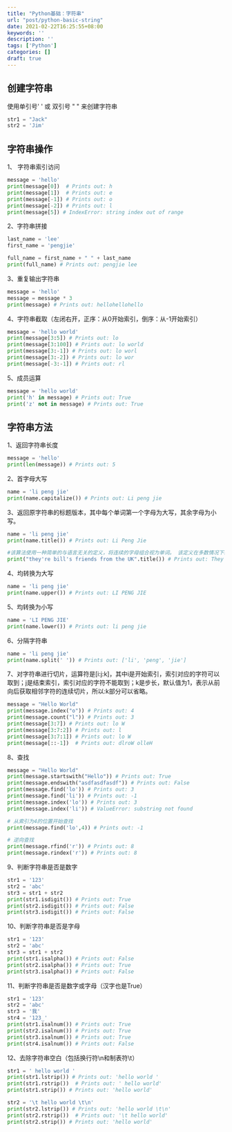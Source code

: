 ```yaml
---
title: "Python基础：字符串"
url: "post/python-basic-string"
date: 2021-02-22T16:25:55+08:00
keywords: ''
description: ''
tags: ['Python']
categories: []
draft: true
---
```


## 创建字符串

使用单引号' ' 或 双引号 " " 来创建字符串

```Python
str1 = "Jack"
str2 = 'Jim'
```

## 字符串操作

1、 字符串索引访问

```Python
message = 'hello'
print(message[0])  # Prints out: h
print(message[1])  # Prints out: e
print(message[-1]) # Prints out: o
print(message[-2]) # Prints out: l
print(message[5]) # IndexError: string index out of range
```

2、字符串拼接

```Python
last_name = 'lee'
first_name = 'pengjie'

full_name = first_name + " " + last_name
print(full_name) # Prints out: pengjie lee
```

3、重复输出字符串

```Python
message = 'hello'
message = message * 3
print(message) # Prints out: hellohellohello
```

4、字符串截取（左闭右开，正序：从0开始索引，倒序：从-1开始索引）

```Python
message = 'hello world'
print(message[3:5]) # Prints out: lo
print(message[3:100]) # Prints out: lo world
print(message[3:-1]) # Prints out: lo worl
print(message[3:-2]) # Prints out: lo wor
print(message[-3:-1]) # Prints out: rl
```

5、成员运算

```Python
message = 'hello world'
print('h' in message) # Prints out: True
print('z' not in message) # Prints out: True
```

## 字符串方法

1、返回字符串长度
```Python
message = 'hello'
print(len(message)) # Prints out: 5
```

2、首字母大写
```Python
name = 'li peng jie'
print(name.capitalize()) # Prints out: Li peng jie
```

3、返回原字符串的标题版本，其中每个单词第一个字母为大写，其余字母为小写。

```Python
name = 'li peng jie'
print(name.title()) # Prints out: Li Peng Jie

#该算法使用一种简单的与语言无关的定义，将连续的字母组合视为单词。 该定义在多数情况下都很有效，但它也意味着代表缩写形式与所有格的撇号也会成为单词边界，这可能导致不希望的结果:
print("they're bill's friends from the UK".title()) # Prints out: They'Re Bill'S Friends From The Uk
```

4、均转换为大写
```Python
name = 'li peng jie'
print(name.upper()) # Prints out: LI PENG JIE
```

5、均转换为小写
```Python
name = 'LI PENG JIE'
print(name.lower()) # Prints out: li peng jie
```

6、分隔字符串
```Python
name = 'li peng jie'
print(name.split(' ')) # Prints out: ['li', 'peng', 'jie']
```

7、对字符串进行切片，运算符是[i:j:k]，其中i是开始索引，索引对应的字符可以取到；j是结束索引，索引对应的字符不能取到；k是步长，默认值为1，表示从前向后获取相邻字符的连续切片，所以:k部分可以省略。

```Python
message = "Hello World"
print(message.index("o")) # Prints out: 4
print(message.count("l")) # Prints out: 3
print(message[3:7]) # Prints out: lo W
print(message[3:7:2]) # Prints out: l
print(message[3:7:1]) # Prints out: lo W
print(message[::-1])  # Prints out: dlroW olleH
```

8、查找
```Python
message = "Hello World"
print(message.startswith("Hello")) # Prints out: True
print(message.endswith("asdfasdfasdf")) # Prints out: False
print(message.find('lo')) # Prints out: 3
print(message.find('li')) # Prints out: -1
print(message.index('lo')) # Prints out: 3
print(message.index('li')) # ValueError: substring not found

# 从索引为4的位置开始查找
print(message.find('lo',4)) # Prints out: -1

# 逆向查找
print(message.rfind('r')) # Prints out: 8
print(message.rindex('r')) # Prints out: 8
```

9、判断字符串是否是数字
```Python
str1 = '123'
str2 = 'abc'
str3 = str1 + str2
print(str1.isdigit()) # Prints out: True
print(str2.isdigit()) # Prints out: False
print(str3.isdigit()) # Prints out: False
```

10、判断字符串是否是字母
```Python
str1 = '123'
str2 = 'abc'
str3 = str1 + str2
print(str1.isalpha()) # Prints out: False
print(str2.isalpha()) # Prints out: True
print(str3.isalpha()) # Prints out: False
```

11、判断字符串是否是数字或字母（汉字也是True）
```Python
str1 = '123'
str2 = 'abc'
str3 = '我'
str4 = '123_'
print(str1.isalnum()) # Prints out: True
print(str2.isalnum()) # Prints out: True
print(str3.isalnum()) # Prints out: True
print(str4.isalnum()) # Prints out: False
```

12、去除字符串空白（包括换行符\n和制表符\t）
```Python
str1 = ' hello world '
print(str1.lstrip()) # Prints out: 'hello world '
print(str1.rstrip())  # Prints out: ' hello world'
print(str1.strip()) # Prints out: 'hello world'

str2 = '\t hello world \t\n'
print(str2.lstrip()) # Prints out: 'hello world \t\n'
print(str2.rstrip())  # Prints out: '\t hello world'
print(str2.strip()) # Prints out: 'hello world'
```

